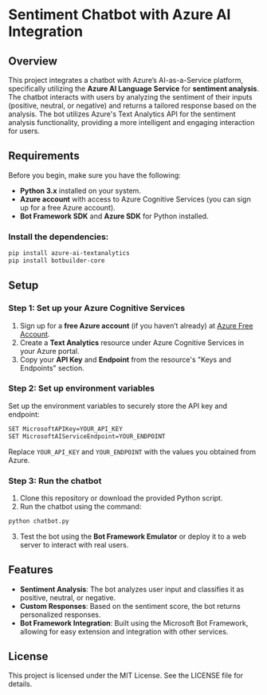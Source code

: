 


# Sentiment Chatbot with Azure AI Integration

## Overview

This project integrates a chatbot with Azure’s AI-as-a-Service platform, specifically utilizing the **Azure AI Language Service** for **sentiment analysis**. The chatbot interacts with users by analyzing the sentiment of their inputs (positive, neutral, or negative) and returns a tailored response based on the analysis. The bot utilizes Azure's Text Analytics API for the sentiment analysis functionality, providing a more intelligent and engaging interaction for users.

## Requirements

Before you begin, make sure you have the following:

- **Python 3.x** installed on your system.
- **Azure account** with access to Azure Cognitive Services (you can sign up for a free Azure account).
- **Bot Framework SDK** and **Azure SDK** for Python installed.

### Install the dependencies:

```bash
pip install azure-ai-textanalytics
pip install botbuilder-core
```

## Setup

### Step 1: Set up your Azure Cognitive Services

1. Sign up for a **free Azure account** (if you haven’t already) at [Azure Free Account](https://azure.microsoft.com/en-us/free).
2. Create a **Text Analytics** resource under Azure Cognitive Services in your Azure portal.
3. Copy your **API Key** and **Endpoint** from the resource's "Keys and Endpoints" section.

### Step 2: Set up environment variables

Set up the environment variables to securely store the API key and endpoint:

```bash
SET MicrosoftAPIKey=YOUR_API_KEY
SET MicrosoftAIServiceEndpoint=YOUR_ENDPOINT
```

Replace `YOUR_API_KEY` and `YOUR_ENDPOINT` with the values you obtained from Azure.

### Step 3: Run the chatbot

1. Clone this repository or download the provided Python script.
2. Run the chatbot using the command:

```bash
python chatbot.py
```

3. Test the bot using the **Bot Framework Emulator** or deploy it to a web server to interact with real users.

## Features

- **Sentiment Analysis**: The bot analyzes user input and classifies it as positive, neutral, or negative.
- **Custom Responses**: Based on the sentiment score, the bot returns personalized responses.
- **Bot Framework Integration**: Built using the Microsoft Bot Framework, allowing for easy extension and integration with other services.

## License

This project is licensed under the MIT License. See the LICENSE file for details.
